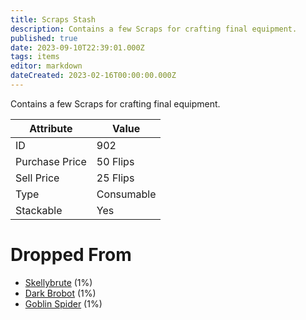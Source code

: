 ```yaml
---
title: Scraps Stash
description: Contains a few Scraps for crafting final equipment.
published: true
date: 2023-09-10T22:39:01.000Z
tags: items
editor: markdown
dateCreated: 2023-02-16T00:00:00.000Z
---
```


Contains a few Scraps for crafting final equipment.

|Attribute|Value|
|-|-|
|ID|902|
|Purchase Price|50 Flips|
|Sell Price|25 Flips|
|Type|Consumable|
|Stackable|Yes|


# Dropped From
 * [Skellybrute](/monsters/skellybrute) (1%)
 * [Dark Brobot](/monsters/dark-brobot) (1%)
 * [Goblin Spider](/monsters/goblin-spider) (1%)
